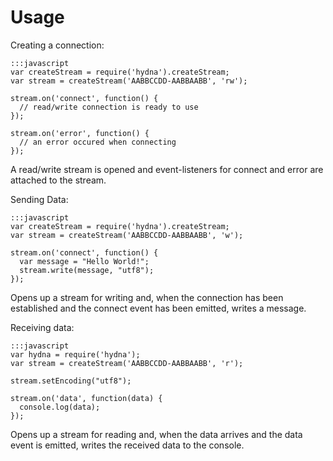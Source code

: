 # Usage

Creating a connection:

    :::javascript
    var createStream = require('hydna').createStream;
    var stream = createStream('AABBCCDD-AABBAABB', 'rw');

    stream.on('connect', function() {
      // read/write connection is ready to use 
    });

    stream.on('error', function() {
      // an error occured when connecting
    });

A read/write stream is opened and event-listeners for connect and error are
attached to the stream.

Sending Data:

    :::javascript
    var createStream = require('hydna').createStream;
    var stream = createStream('AABBCCDD-AABBAABB', 'w');

    stream.on('connect', function() {
      var message = "Hello World!";
      stream.write(message, "utf8");
    });

Opens up a stream for writing and, when the connection has been established and
the connect event has been emitted, writes a message.

Receiving data:

    :::javascript
    var hydna = require('hydna');
    var stream = createStream('AABBCCDD-AABBAABB', 'r');
    
    stream.setEncoding("utf8");
    
    stream.on('data', function(data) {
      console.log(data);
    });

Opens up a stream for reading and, when the data arrives and the data event is
emitted, writes the received data to the console.
